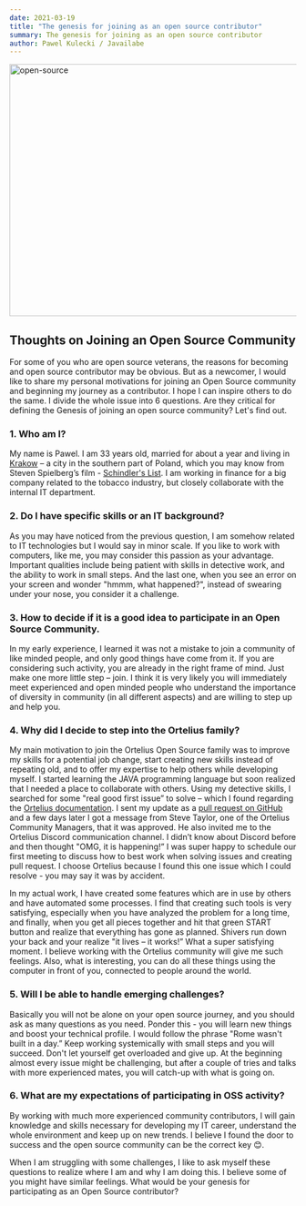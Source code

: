 ```yaml
---
date: 2021-03-19
title: "The genesis for joining as an open source contributor"
summary: The genesis for joining as an open source contributor
author: Pawel Kulecki / Javailabe
---
```


<div class="col-center">
<img src="/images/opensourcesoftware.jpg" alt="open-source" height="443px" width="789px" />
</div>
<p></p>

## Thoughts on Joining an Open Source Community

For some of you who are open source veterans, the reasons for becoming and open source contributor may be obvious. But as a newcomer, I would like to share my personal motivations for joining an Open Source community and beginning my journey as a contributor.  I hope I can inspire others to do the same.  I divide the whole issue into 6 questions. Are they critical for defining the Genesis of joining an open source community? Let's find out.

### 1. Who am I?

My name is Pawel. I am 33 years old, married for about a year and living in [Krakow](https://en.wikipedia.org/wiki/Krakow) – a city in the southern part of Poland, which you may know from Steven Spielberg’s film - [Schindler's List](https://en.wikipedia.org/wiki/Schindler%27s_List). I am working in finance for a big company related to the tobacco industry, but closely collaborate with the internal IT department.

### 2. Do I have specific skills or an IT background?

As you may have noticed from the previous question, I am somehow related to IT technologies but I would say in minor scale. If you like to work with computers, like me, you may consider this passion as your advantage. Important qualities include being patient with skills in detective work, and the ability to work in small steps. And the last one, when you see an error on your screen and wonder "hmmm, what happened?", instead of swearing under your nose, you consider it a challenge.

### 3. How to decide if it is a good idea to participate in an Open Source Community.

In my early experience, I learned it was not a mistake to join a community of like minded people, and only good things have come from it. If you are considering such activity, you are already in the right frame of mind. Just make one more little step – join. I think it is very likely you will immediately meet experienced and open minded people who understand the importance of diversity in community (in all different aspects) and are willing to step up and help you.

### 4. Why did I decide to step into the Ortelius family?

My main motivation to join the Ortelius Open Source family was to improve my skills for a potential job change, start creating new skills instead of repeating old, and to offer my expertise to help others while developing myself. I started learning the JAVA programming language but soon realized that I needed a place to collaborate with others. Using my detective skills, I searched for some "real good first issue” to solve – which I found regarding the [Ortelius documentation](https://docs.ortelius.io/guides/). I sent my update as a [pull request on GitHub](https://github.com/ortelius/ortelius) and a few days later I got a message from Steve Taylor, one of the Ortelius Community Managers, that it was approved. He also invited me to the Ortelius Discord communication channel. I didn’t know about Discord before and then thought "OMG, it is happening!” I was super happy to schedule our first meeting to discuss how to best work when solving issues and creating pull request. I choose Ortelius because I found this one issue which I could resolve - you may say it was by accident.

In my actual work, I have created some features which are in use by others and have automated some processes. I find that creating such tools is very satisfying, especially when you have analyzed the problem for a long time, and finally, when you get all pieces together and hit that green START button and realize that everything has gone as planned. Shivers run down your back and your realize "it lives – it works!” What a super satisfying moment. I believe working with the Ortelius community will give me such feelings. Also, what is interesting, you can do all these things using the computer in front of you, connected to people around the world.

### 5. Will I be able to handle emerging challenges?

Basically you will not be alone on your open source journey, and you should ask as many questions as you need. Ponder this - you will learn new things and boost your technical profile. I would follow the phrase "Rome wasn't built in a day.” Keep working systemically with small steps and you will succeed. Don't let yourself get overloaded and give up. At the beginning almost every issue might be challenging, but after a couple of tries and talks with more experienced mates, you will catch-up with what is going on.

### 6.  What are my expectations of participating in OSS activity?
By working with much more experienced community contributors, I will gain knowledge and skills necessary for developing my IT career, understand the whole environment and keep up on new trends. I believe I found the door to success and the open source community can be the correct key 😊.
 
When I am struggling with some challenges, I like to ask myself these questions to realize where I am and why I am doing this. I believe some of you might have similar feelings. What would be your genesis for participating as an Open Source contributor?
 